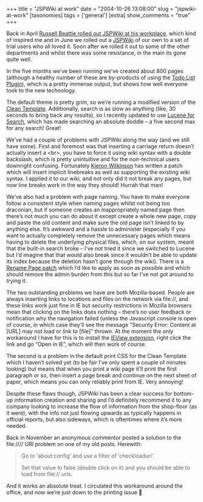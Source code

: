 +++
title = "JSPWiki at work"
date = "2004-10-26 13:08:00"
slug = "jspwiki-at-work"
[taxonomies]
tags = ['general']
[extra]
show_comments = "true"
+++

Back in April [Russell Beattie rolled out JSPWiki at his workplace](http://www.russellbeattie.com/notebook/1007584.html), which kind of inspired me and in June we rolled out a [JSPWiki](http://jspwiki.org/) of our own to a set of trial users who all loved it. Soon after we rolled it out to some of the other departments and whilst there was some resistance, in the main its gone quite well.

In the five months we’ve been running we’ve created about 800 pages (although a healthy number of these are by-products of using the [Todo List Plugin](http://www.jspwiki.org/Wiki.jsp?page=TodoListPlugin)), which is a pretty immense output, but shows how well everyone took to the new technology.

The default theme is pretty grim, so we’re running a modified version of the [Clean Template](http://www.jspwiki.org/Wiki.jsp?page=CleanTemplate). Additionally, search is as slow as anything (like, 30 seconds to bring back any results), so I recently updated to use [Lucene for Search](http://www.jspwiki.org/Wiki.jsp?page=LuceneForSearch), which has made searching an absolute doddle – a five second max for any search! Great!

We’ve had a couple of problems with JSPWiki along the way (and we still have some). First and foremost was that inserting a carriage return doesn’t actually insert a &lt;br&gt;, you have to force it using wiki syntax with a double backslash, which is pretty unintuitive and for the non-technical users downright confusing. Fortunately [Kieron Wilkinson](http://www.jspwiki.org/Wiki.jsp?page=KieronWilkinson) has written a patch which will insert implicit linebreaks as well as supporting the existing wiki syntax. I applied it to our wiki, and not only did it not break any pages, but now line breaks work in the way they should! Hurrah that man!

We’ve also had a problem with page naming. You have to make everyone follow a consistent style when naming pages whilst not being too draconian, but if someone creates an inappropriately named page then there’s not much you can do about it except create a whole new page, copy and paste the old content and make sure the old page isn’t linked to by anything else. It’s awkward and a hassle to administer (especially if you want to actually completely remove the unnecessary pages which means having to delete the underlying physical files, which, on our system, meant that the built-in search broke – I’ve not tried it since we switched to Lucene but I’d imagine that that would also break since it wouldn’t be able to update its index because the deletion hasn’t gone through the wiki). There is a [Rename Page patch](http://www.jspwiki.org/Wiki.jsp?page=RenamePagePatch) which I’d like to apply as soon as possible and which should remove the admin burden from this but so far I’ve not got around to trying it.

The two outstanding problems we have are both Mozilla-based. People are always inserting links to locations and files on the network via file://, and these links work just fine in IE but security restrictions in Mozilla browsers mean that clicking on the links does nothing – there’s no user feedback or notification why the navigation failed (unless the Javascript console is open of course, in which case they’ll see the message “Security Error: Content at \[URL\] may not load or link to \[file\]” thrown. At the moment the only workaround I have for this is to install the [IEView extension](http://ieview.mozdev.org/), right click the link and go “Open in IE”, which will then work of course.

The second is a problem in the default print CSS for the Clean Template which I haven’t solved yet (to be fair I’ve only spent a couple of minutes looking) but means that when you print a wiki page it’ll print the first paragraph or so, then insert a page break and continue on the next sheet of paper, which means you can only reliably print from IE. Very annoying!

Despite these flaws though, JSPWiki has been a clear success for bottom-up information creation and sharing and I’d definitely recommend it to any company looking to increase the flow of information from the shop-floor (as it were), with the info not just flowing upwards as typically happens in official reports, but also sideways, which is oftentimes where it’s more needed.

<ins datetime="2004-12-03T12:42:05Z"></ins>

Back in November an anonymous commentor posted a solution to the file://// URI problem on one of my old posts. Herewith:

> Go to ‘about:config’ and use a filter of ‘checkloaduri’.
> 
> Set that value to false (double click on it) and you should be able to load from file:// urls.

And it works an absolute treat. I circulated this workaround around the office, and now we’re just down to the printing issue 🙂

